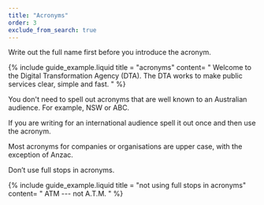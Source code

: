 ```yaml
---
title: "Acronyms"
order: 3
exclude_from_search: true
---
```


Write out the full name first before you introduce the acronym.

{% include guide_example.liquid
  title = "acronyms"
  content= "
Welcome to the Digital Transformation Agency (DTA). The DTA works to make public services clear, simple and fast.
"
%}

You don't need to spell out acronyms that are well known to an Australian audience. For example, NSW or ABC.

If you are writing for an international audience spell it out once and then use the acronym.

Most acronyms for companies or organisations are upper case, with the exception of Anzac.

Don’t use full stops in acronyms.

{% include guide_example.liquid
  title = "not using full stops in acronyms"
  content= "
ATM --- not A.T.M.
"
%}

